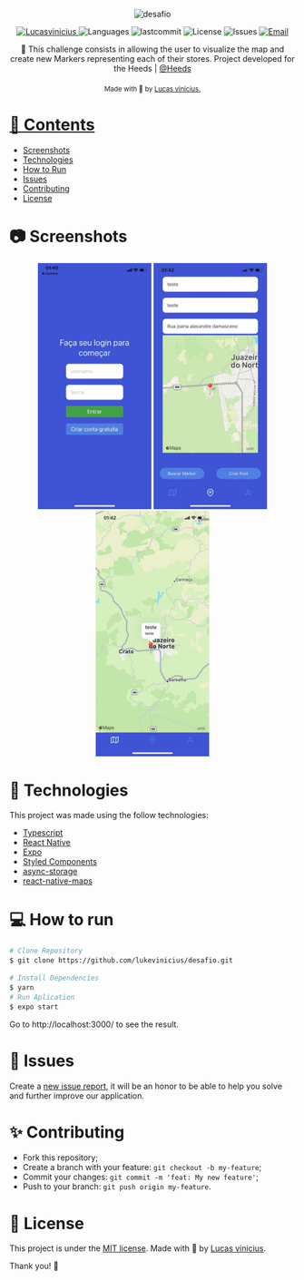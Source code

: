<p align="center">
   <img src="https://media-exp1.licdn.com/dms/image/C560BAQE9Atv0mZdYfA/company-logo_200_200/0/1624402969223?e=1655337600&v=beta&t=fq0EPThcIHawn51oTErDcbVHy-g_VRWSJVxNJN_nPrs" alt="desafio" width="200"/>
</p>

<p align="center">	
   <a href="https://linkedin.com/in/lukevinicius/">
      <img alt="Lucasvinicius" src="https://img.shields.io/badge/-lukevinicius-5965e0?style=flat&logo=Linkedin&logoColor=white" />
   </a>
  <img alt="Languages" src="https://img.shields.io/github/languages/count/lukevinicius/desafio?color=%235963C5" />
  <img alt="lastcommit" src="https://img.shields.io/github/last-commit/lukevinicius/desafio?color=%235761C3" />
  <img alt="License" src="https://img.shields.io/github/license/lukevinicius/desafio?color=%235E69D7" />
  <img alt="Issues" src="https://img.shields.io/github/issues/lukevinicius/desafio?color=%235965E0">
  <a href="mailto:lucasviniciusaalves@gmail.com">
   <img alt="Email" src="https://img.shields.io/badge/-lucasviniciusaalves%40gmail.com-%23525DCB" />
  </a>
</p>

<p align="center">
  🎯 This challenge consists in allowing the user to visualize the map and create new Markers representing each of their stores. Project developed for the Heeds | <a href="https://www.linkedin.com/company/heeds-technologies/">@Heeds</a>
</p>

<div align="center">
  <sub> Made with 💖 by
    <a href="https://github.com/lukevinicius">Lucas vinicius.
  </sub>
</div>

# 📌 Contents

* [Screenshots](#camera-screenshot) 
* [Technologies](#rocket-technologies) 
* [How to Run](#computer-how-to-run)
* [Issues](#bug-issues)
* [Contributing](#sparkles-issues)
* [License](#page_facing_up-license)

# :camera: Screenshots
<div align="center">
   <img src="./.github/screen1.jpg" width="200px">
   <img src="./.github/screen3.jpg" width="200px">
   <img src="./.github/screen4.jpg" width="200px">
</div>

# :rocket: Technologies
This project was made using the follow technologies:

* [Typescript](https://www.typescriptlang.org/)      
* [React Native](https://reactjs.org/)      
* [Expo](https://expo.dev/)      
* [Styled Components](https://styled-components.com/)
* [async-storage](https://docs.expo.dev/versions/latest/sdk/async-storage/)
* [react-native-maps](https://github.com/react-native-maps/react-native-maps)


# :computer: How to run

```bash
# Clone Repository
$ git clone https://github.com/lukevinicius/desafio.git
```

```bash
# Install Dependencies
$ yarn
# Run Aplication
$ expo start
```
Go to http://localhost:3000/ to see the result.

# :bug: Issues

Create a <a href="https://github.com/lukevinicius/desafio/issues">new issue report</a>, it will be an honor to be able to help you solve and further improve our application.

# :sparkles: Contributing

- Fork this repository;
- Create a branch with your feature: `git checkout -b my-feature`;
- Commit your changes: `git commit -m 'feat: My new feature'`;
- Push to your branch: `git push origin my-feature`.

# :page_facing_up: License

This project is under the [MIT license](./LICENSE).
Made with 💖 by [Lucas vinicius](https://linkedin.com/in/lukevinicius/). 

Thank you! 🌠
